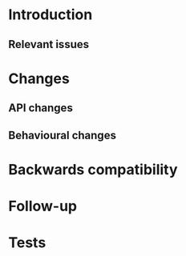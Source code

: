 # Introduction
<!-- Explain existing problems or why this pull request is necessary -->
## Relevant issues
<!-- List relevant issues here -->
<!--

* Fixes #1
* Fixes #2

-->

# Changes
## API changes
<!-- Any additions to the API that should be documented in release notes? -->

## Behavioural changes
<!-- Any change in how the server behaves, or its performance? -->

# Backwards compatibility
<!-- Any possible backwards incompatible changes? How are they solved, or how can they be solved? -->

# Follow-up
<!-- Suggest any actions to be done before/after merging this pull request -->
<!--

Requires translations:

| Name | Value in eng.ini |
| :--: | :---: |
| `foo.bar` | `Foo bar` |

-->

# Tests
<!-- Attach scripts or actions to test this pull request, as well as the result -->
